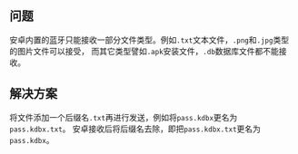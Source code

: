 ## 问题

安卓内置的蓝牙只能接收一部分文件类型。例如`.txt`文本文件，`.png`和`.jpg`类型的图片文件可以接受，
而其它类型譬如`.apk`安装文件，`.db`数据库文件都不能接收。

## 解决方案

将文件添加一个后缀名`.txt`再进行发送，例如将`pass.kdbx`更名为`pass.kdbx.txt`。
安卓接收后将后缀名去除，即把`pass.kdbx.txt`更名为`pass.kdbx`。
